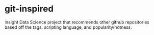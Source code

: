 # git-inspired
Insight Data Science project that recommends other github repositories based off the tags, scripting language, and popularity/hotness. 
